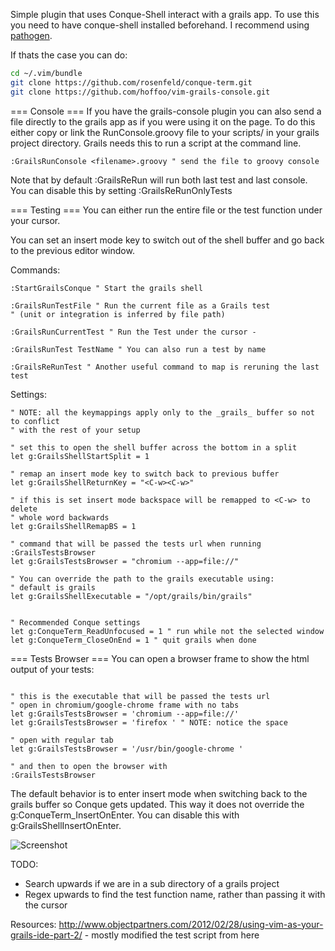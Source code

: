 Simple plugin that uses Conque-Shell interact with a grails app. To use this
you need to have conque-shell installed beforehand. I recommend using [pathogen](https://github.com/tpope/vim-pathogen "Pathogen").

If thats the case you can do:
```sh
cd ~/.vim/bundle
git clone https://github.com/rosenfeld/conque-term.git
git clone https://github.com/hoffoo/vim-grails-console.git
```

=== Console ===
If you have the grails-console plugin you can also send a file directly
to the grails app as if you were using it on the page. To do this either
copy or link the RunConsole.groovy file to your scripts/ in your grails 
project directory. Grails needs this to run a script at the command line.

```vim
:GrailsRunConsole <filename>.groovy " send the file to groovy console
```

Note that by default :GrailsReRun will run both last test and last console.
You can disable this by setting :GrailsReRunOnlyTests


=== Testing ===
You can either run the entire file or the test function under your cursor. 

You can set an insert mode  key to switch out of the shell buffer and 
go back to the previous editor window.

Commands: 
```vim
:StartGrailsConque " Start the grails shell

:GrailsRunTestFile " Run the current file as a Grails test 
" (unit or integration is inferred by file path)

:GrailsRunCurrentTest " Run the Test under the cursor -

:GrailsRunTest TestName " You can also run a test by name

:GrailsReRunTest " Another useful command to map is reruning the last test
```

Settings:
```vim
" NOTE: all the keymappings apply only to the _grails_ buffer so not to conflict
" with the rest of your setup

" set this to open the shell buffer across the bottom in a split
let g:GrailsShellStartSplit = 1

" remap an insert mode key to switch back to previous buffer
let g:GrailsShellReturnKey = "<C-w><C-w>"

" if this is set insert mode backspace will be remapped to <C-w> to delete 
" whole word backwards
let g:GrailsShellRemapBS = 1

" command that will be passed the tests url when running :GrailsTestsBrowser
let g:GrailsTestsBrowser = "chromium --app=file://"

" You can override the path to the grails executable using:
" default is grails
let g:GrailsShellExecutable = "/opt/grails/bin/grails"


" Recommended Conque settings
let g:ConqueTerm_ReadUnfocused = 1 " run while not the selected window
let g:ConqueTerm_CloseOnEnd = 1 " quit grails when done
```

=== Tests Browser ===
You can open a browser frame to show the html output of your tests:
```vim

" this is the executable that will be passed the tests url
" open in chromium/google-chrome frame with no tabs
let g:GrailsTestsBrowser = 'chromium --app=file://' 
let g:GrailsTestsBrowser = 'firefox ' " NOTE: notice the space

" open with regular tab
let g:GrailsTestsBrowser = '/usr/bin/google-chrome ' 

" and then to open the browser with
:GrailsTestsBrowser

```

The default behavior is to enter insert mode when switching back to the grails 
buffer so Conque gets updated.  This way it does not override the 
g:ConqueTerm_InsertOnEnter. You can disable this with g:GrailsShellInsertOnEnter.


![Screenshot](http://i.imgur.com/eOxz0d3.png)

TODO:

- Search upwards if we are in a sub directory of a grails project
- Regex upwards to find the test function name, rather than passing it with the cursor 

Resources:
http://www.objectpartners.com/2012/02/28/using-vim-as-your-grails-ide-part-2/ - mostly modified the test script from here

